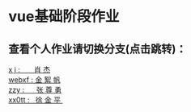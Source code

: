 # vue基础阶段作业
## 查看个人作业请切换分支(点击跳转)：
<a href="https://github.com/xx0tt-public/testPublic/tree/xj"  > x&nbsp;j&nbsp;:&nbsp; &nbsp;  &nbsp;&nbsp;&nbsp;肖&nbsp;杰  </a><br/>
<a href="https://github.com/xx0tt-public/testPublic/tree/webxf"> webxf&nbsp;:  金&nbsp;絮&nbsp;帆 </a><br/>
<a href="https://github.com/bianling/vue-one"> zzy&nbsp;:&nbsp; &nbsp;  &nbsp;&nbsp;张&nbsp;尊&nbsp;勇</a><br/>
<a href="https://github.com/xx0tt-public/testPublic/tree/xx0tt"> xx0tt&nbsp;:&nbsp;  &nbsp;徐&nbsp;金&nbsp;平&nbsp; </a>


